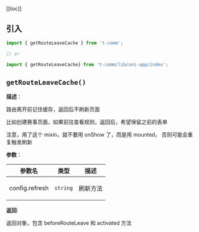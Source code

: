 [[toc]]

## 引入

```ts
import { getRouteLeaveCache } from 't-comm';

// or

import { getRouteLeaveCache} from 't-comm/lib/uni-app/index';
```


## `getRouteLeaveCache()` 


**描述**：<p>路由离开前记住缓存，返回后不刷新页面</p>
<p>比如创建赛事页面，如果前往查看规则，返回后，希望保留之前的表单</p>
<p>注意，用了这个 mixin，就不要用 onShow 了，而是用 mounted，
否则可能会重复触发刷新</p>

**参数**：


| 参数名 | 类型 | 描述 |
| --- | --- | --- |
| config.refresh | <code>string</code> | <p>刷新方法</p> |

**返回**: <p>返回对象，包含 beforeRouteLeave 和 activated 方法</p>

